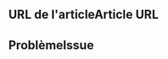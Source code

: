<!---
Welcome to the documentation repository for Office Scripts in Excel on the web.

To report an issue with the Office Scripts documentation, please provide the article URL and describe the issue below. Alternatively, if you want to submit a pull request with your recommended documentation changes, we will review your contributions and update our documentation accordingly.

If your issue is not related to the Office Scripts documentation, please post it to one of the following channels instead:

- To ask a question about designing Office Scripts or the Office.js API that runs Office Scripts, post your question to Stack Overflow and tag it with the "office-scripts" tag (https://stackoverflow.com/questions/tagged/office-scripts).

- To report an issue with the Office.js API or platform, create the issue in the OfficeDev/office-js repository (https://github.com/OfficeDev/office-js), which members of the product team monitor for customer-reported issues.

- To submit a feature request for Office Scripts, post your idea to Microsoft Q&A (https://docs.microsoft.com/answers/products/m365), or if the feature request already exists there, add your vote for it. Be sure to use the "Office-Scripts-Dev" tag when asking for your feature.
-->

<!--- Provide a general summary of the documentation issue in the Title above -->

## <a name="article-url"></a><span data-ttu-id="dc65e-101">URL de l'article</span><span class="sxs-lookup"><span data-stu-id="dc65e-101">Article URL</span></span>
<!-- Provide the URL of the article that this documentation issue relates to -->

## <a name="issue"></a><span data-ttu-id="dc65e-102">Problème</span><span class="sxs-lookup"><span data-stu-id="dc65e-102">Issue</span></span>
<!-- Provide a thorough description of the documentation issue -->
